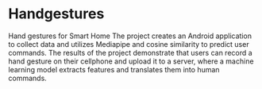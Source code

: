 # Handgestures
Hand gestures for Smart Home
The project creates an Android application to collect data and utilizes Mediapipe and cosine similarity to predict user commands. 
The results of the project demonstrate that users can record a hand gesture on their cellphone and upload it to a server, where a machine learning model extracts features and translates them into human commands. 
